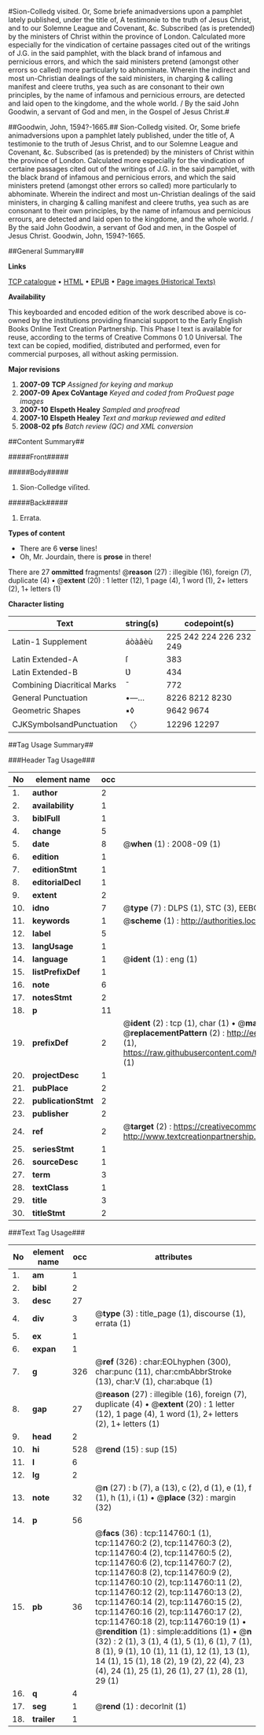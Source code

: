 #Sion-Colledg visited. Or, Some briefe animadversions upon a pamphlet lately published, under the title of, A testimonie to the truth of Jesus Christ, and to our Solemne League and Covenant, &c. Subscribed (as is pretended) by the ministers of Christ within the province of London. Calculated more especially for the vindication of certaine passages cited out of the writings of J.G. in the said pamphlet, with the black brand of infamous and pernicious errors, and which the said ministers pretend (amongst other errors so called) more particularly to abhominate. Wherein the indirect and most un-Christian dealings of the said ministers, in charging & calling manifest and cleere truths, yea such as are consonant to their own principles, by the name of infamous and pernicious errours, are detected and laid open to the kingdome, and the whole world. / By the said John Goodwin, a servant of God and men, in the Gospel of Jesus Christ.#

##Goodwin, John, 1594?-1665.##
Sion-Colledg visited. Or, Some briefe animadversions upon a pamphlet lately published, under the title of, A testimonie to the truth of Jesus Christ, and to our Solemne League and Covenant, &c. Subscribed (as is pretended) by the ministers of Christ within the province of London. Calculated more especially for the vindication of certaine passages cited out of the writings of J.G. in the said pamphlet, with the black brand of infamous and pernicious errors, and which the said ministers pretend (amongst other errors so called) more particularly to abhominate. Wherein the indirect and most un-Christian dealings of the said ministers, in charging & calling manifest and cleere truths, yea such as are consonant to their own principles, by the name of infamous and pernicious errours, are detected and laid open to the kingdome, and the whole world. / By the said John Goodwin, a servant of God and men, in the Gospel of Jesus Christ.
Goodwin, John, 1594?-1665.

##General Summary##

**Links**

[TCP catalogue](http://www.ota.ox.ac.uk/tcp/)  • 
[HTML](http://tei.it.ox.ac.uk/tcp/Texts-HTML/free/A85/A85415.html)  • 
[EPUB](http://tei.it.ox.ac.uk/tcp/Texts-EPUB/free/A85/A85415.epub) • 
[Page images (Historical Texts)](https://data.historicaltexts.jisc.ac.uk/view?pubId=eebo-99862597e&pageId=eebo-99862597e-114760-1)

**Availability**

This keyboarded and encoded edition of the
	       work described above is co-owned by the institutions
	       providing financial support to the Early English Books
	       Online Text Creation Partnership. This Phase I text is
	       available for reuse, according to the terms of Creative
	       Commons 0 1.0 Universal. The text can be copied,
	       modified, distributed and performed, even for
	       commercial purposes, all without asking permission.

**Major revisions**

1. __2007-09__ __TCP__ *Assigned for keying and markup*
1. __2007-09__ __Apex CoVantage__ *Keyed and coded from ProQuest page images*
1. __2007-10__ __Elspeth Healey__ *Sampled and proofread*
1. __2007-10__ __Elspeth Healey__ *Text and markup reviewed and edited*
1. __2008-02__ __pfs__ *Batch review (QC) and XML conversion*

##Content Summary##

#####Front#####

#####Body#####

1. Sion-Colledge viſited.

#####Back#####

1. Errata.

**Types of content**

  * There are 6 **verse** lines!
  * Oh, Mr. Jourdain, there is **prose** in there!

There are 27 **ommitted** fragments! 
 @__reason__ (27) : illegible (16), foreign (7), duplicate (4)  •  @__extent__ (20) : 1 letter (12), 1 page (4), 1 word (1), 2+ letters (2), 1+ letters (1)

**Character listing**


|Text|string(s)|codepoint(s)|
|---|---|---|
|Latin-1 Supplement|áòàâèù|225 242 224 226 232 249|
|Latin Extended-A|ſ|383|
|Latin Extended-B|Ʋ|434|
|Combining             Diacritical Marks|̄|772|
|General Punctuation|•—…|8226 8212 8230|
|Geometric Shapes|▪◊|9642 9674|
|CJKSymbolsandPunctuation|〈〉|12296 12297|

##Tag Usage Summary##

###Header Tag Usage###

|No|element name|occ|attributes|
|---|---|---|---|
|1.|__author__|2||
|2.|__availability__|1||
|3.|__biblFull__|1||
|4.|__change__|5||
|5.|__date__|8| @__when__ (1) : 2008-09 (1)|
|6.|__edition__|1||
|7.|__editionStmt__|1||
|8.|__editorialDecl__|1||
|9.|__extent__|2||
|10.|__idno__|7| @__type__ (7) : DLPS (1), STC (3), EEBO-CITATION (1), PROQUEST (1), VID (1)|
|11.|__keywords__|1| @__scheme__ (1) : http://authorities.loc.gov/ (1)|
|12.|__label__|5||
|13.|__langUsage__|1||
|14.|__language__|1| @__ident__ (1) : eng (1)|
|15.|__listPrefixDef__|1||
|16.|__note__|6||
|17.|__notesStmt__|2||
|18.|__p__|11||
|19.|__prefixDef__|2| @__ident__ (2) : tcp (1), char (1)  •  @__matchPattern__ (2) : ([0-9\-]+):([0-9IVX]+) (1), (.+) (1)  •  @__replacementPattern__ (2) : http://eebo.chadwyck.com/downloadtiff?vid=$1&page=$2 (1), https://raw.githubusercontent.com/textcreationpartnership/Texts/master/tcpchars.xml#$1 (1)|
|20.|__projectDesc__|1||
|21.|__pubPlace__|2||
|22.|__publicationStmt__|2||
|23.|__publisher__|2||
|24.|__ref__|2| @__target__ (2) : https://creativecommons.org/publicdomain/zero/1.0/ (1), http://www.textcreationpartnership.org/docs/. (1)|
|25.|__seriesStmt__|1||
|26.|__sourceDesc__|1||
|27.|__term__|3||
|28.|__textClass__|1||
|29.|__title__|3||
|30.|__titleStmt__|2||


###Text Tag Usage###

|No|element name|occ|attributes|
|---|---|---|---|
|1.|__am__|1||
|2.|__bibl__|2||
|3.|__desc__|27||
|4.|__div__|3| @__type__ (3) : title_page (1), discourse (1), errata (1)|
|5.|__ex__|1||
|6.|__expan__|1||
|7.|__g__|326| @__ref__ (326) : char:EOLhyphen (300), char:punc (11), char:cmbAbbrStroke (13), char:V (1), char:abque (1)|
|8.|__gap__|27| @__reason__ (27) : illegible (16), foreign (7), duplicate (4)  •  @__extent__ (20) : 1 letter (12), 1 page (4), 1 word (1), 2+ letters (2), 1+ letters (1)|
|9.|__head__|2||
|10.|__hi__|528| @__rend__ (15) : sup (15)|
|11.|__l__|6||
|12.|__lg__|2||
|13.|__note__|32| @__n__ (27) : b (7), a (13), c (2), d (1), e (1), f (1), h (1), i (1)  •  @__place__ (32) : margin (32)|
|14.|__p__|56||
|15.|__pb__|36| @__facs__ (36) : tcp:114760:1 (1), tcp:114760:2 (2), tcp:114760:3 (2), tcp:114760:4 (2), tcp:114760:5 (2), tcp:114760:6 (2), tcp:114760:7 (2), tcp:114760:8 (2), tcp:114760:9 (2), tcp:114760:10 (2), tcp:114760:11 (2), tcp:114760:12 (2), tcp:114760:13 (2), tcp:114760:14 (2), tcp:114760:15 (2), tcp:114760:16 (2), tcp:114760:17 (2), tcp:114760:18 (2), tcp:114760:19 (1)  •  @__rendition__ (1) : simple:additions (1)  •  @__n__ (32) : 2 (1), 3 (1), 4 (1), 5 (1), 6 (1), 7 (1), 8 (1), 9 (1), 10 (1), 11 (1), 12 (1), 13 (1), 14 (1), 15 (1), 18 (2), 19 (2), 22 (4), 23 (4), 24 (1), 25 (1), 26 (1), 27 (1), 28 (1), 29 (1)|
|16.|__q__|4||
|17.|__seg__|1| @__rend__ (1) : decorInit (1)|
|18.|__trailer__|1||
